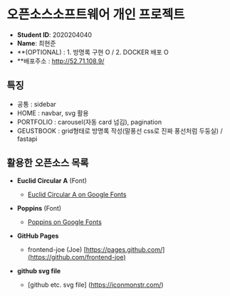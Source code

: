# 오픈소스소프트웨어 개인 프로젝트

- **Student ID**: 2020204040
- **Name**: 최현준
- **(OPTIONAL) : 1. 방명록 구현 O / 2. DOCKER 배포 O
- **배포주소 : http://52.71.108.9/

## 특징
- 공통 : sidebar
- HOME : navbar, svg 활용
- PORTFOLIO : carousel(자동 card 넘김), pagination
- GEUSTBOOK : grid형태로 방명록 작성(말풍선 css로 진짜 풍선처럼 두둥실) / fastapi


## 활용한 오픈소스 목록
- **Euclid Circular A** (Font)
  - [Euclid Circular A on Google Fonts](https://fonts.google.com/specimen/Euclid+Circular+A)

- **Poppins** (Font)
  - [Poppins on Google Fonts](https://fonts.google.com/specimen/Poppins)

- **GitHub Pages** 
  - frontend-joe (Joe) [https://pages.github.com/](https://github.com/frontend-joe)

- **github svg file**
  - [github etc. svg file] (https://iconmonstr.com/)
  
